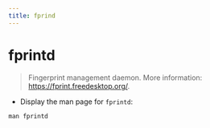 ```yaml
---
title: fprind
---
```

# fprintd

> Fingerprint management daemon.
> More information: <https://fprint.freedesktop.org/>.

- Display the man page for `fprintd`:

`man fprintd`
